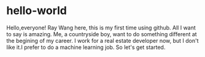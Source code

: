 # hello-world

Hello,everyone!
Ray Wang here, this is my first time using github.
All I want to say is amazing.
Me, a countryside boy, want to do something different at the begining of my career.
I work for a real estate developer now, but I don't like it.I prefer to do a machine learning job.
So let's get started.


